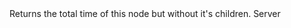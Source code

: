 <function name="GetTotalTimeLessChildren" parent="VProfNode" type="classfunc">
	<description>
		Returns the total time of this node but without it's children.
	</description>
	<realm>Server</realm>
	<rets>
		<ret name="totalTime" type="number"></ret>
	</rets>
</function>